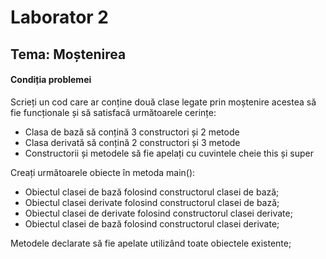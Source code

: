 # Laborator 2
## Tema: Moștenirea

#### Condiția problemei
Scrieți un cod care ar conține două clase legate prin moștenire acestea să fie funcționale și să satisfacă următoarele cerințe:
- Clasa de bază să conțină 3 constructori și 2 metode
- Clasa derivată să conțină 2 constructori și 3 metode
- Constructorii și metodele să fie apelați cu cuvintele cheie this și super 

Creați următoarele obiecte în metoda main():
- Obiectul clasei de bază folosind constructorul clasei de bază;
- Obiectul clasei derivate folosind constructorul clasei de bază;
- Obiectul clasei de derivate folosind constructorul clasei derivate;
- Obiectul clasei de bază folosind constructorul clasei derivate;

Metodele declarate să fie apelate utilizând toate obiectele existente;